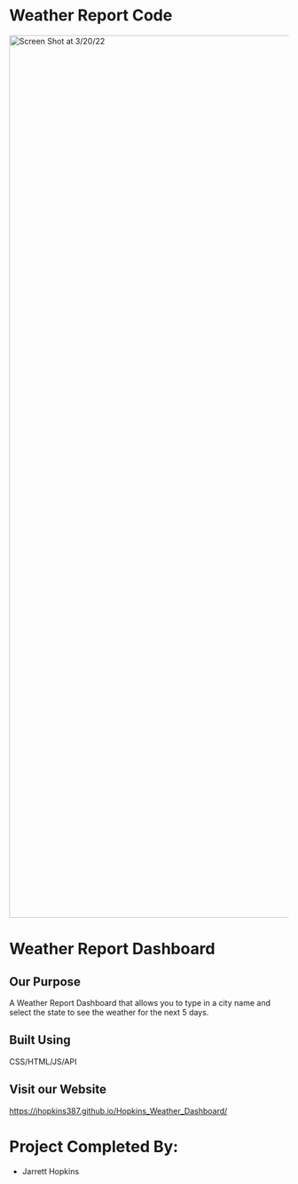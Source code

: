 # Weather Report Code

[<img width="1592" alt="Screen Shot at 3/20/22" src="https://user-images.githubusercontent.com/98188411/159199801-e6c130fe-22de-4bd3-bc3b-0bf9e655a768.JPG">](https://jhopkins387.github.io/Hopkins_Weather_Dashboard/)

# Weather Report Dashboard

## Our Purpose
A Weather Report Dashboard that allows you to type in a city name and select the state to see the weather for the next 5 days.

## Built Using
CSS/HTML/JS/API

## Visit our Website

https://jhopkins387.github.io/Hopkins_Weather_Dashboard/

# Project Completed By:
 
* Jarrett Hopkins